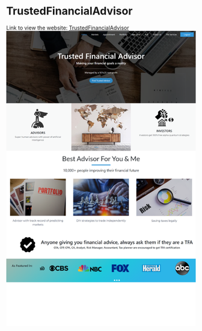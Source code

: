 # TrustedFinancialAdvisor
Link to view the website:
[TrustedFinancialAdvisor](https://www.trustedfinancialadvisor.org/)
![TrustedFinancialAdvisor](/images/trustedfinancialadvisor.png)
